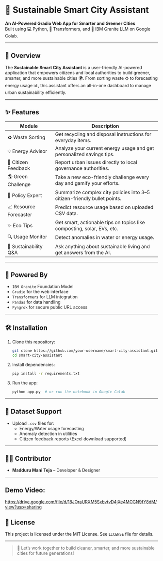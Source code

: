 
# 🌿 Sustainable Smart City Assistant

**An AI-Powered Gradio Web App for Smarter and Greener Cities**  
Built using 💻 Python, 🤖 Transformers, and 🧠 IBM Granite LLM on Google Colab.

---

## 🚀 Overview

The **Sustainable Smart City Assistant** is a user-friendly AI-powered application that empowers citizens and local authorities to build greener, smarter, and more sustainable cities 🌍. From sorting waste ♻️ to forecasting energy usage 📊, this assistant offers an all-in-one dashboard to manage urban sustainability efficiently.

---

## ✨ Features

| Module                | Description                                                                 |
|-----------------------|-----------------------------------------------------------------------------|
| ♻️ Waste Sorting       | Get recycling and disposal instructions for everyday items.                 |
| 💡 Energy Advisor      | Analyze your current energy usage and get personalized savings tips.       |
| 📢 Citizen Feedback    | Report urban issues directly to local governance authorities.              |
| 🌎 Green Challenge     | Take a new eco-friendly challenge every day and gamify your efforts.       |
| 📜 Policy Expert       | Summarize complex city policies into 3–5 citizen-friendly bullet points.   |
| 📈 Resource Forecaster | Predict resource usage based on uploaded CSV data.                         |
| ✨ Eco Tips            | Get smart, actionable tips on topics like composting, solar, EVs, etc.     |
| 🔍 Usage Monitor       | Detect anomalies in water or energy usage.                                  |
| 💬 Sustainability Q&A | Ask anything about sustainable living and get answers from the AI.         |

---

## 🧠 Powered By

- `IBM Granite` Foundation Model
- `Gradio` for the web interface
- `Transformers` for LLM integration
- `Pandas` for data handling
- `Pyngrok` for secure public URL access

---

## 🛠️ Installation

1. Clone this repository:
   ```bash
   git clone https://github.com/your-username/smart-city-assistant.git
   cd smart-city-assistant
   ```

2. Install dependencies:
   ```bash
   pip install -r requirements.txt
   ```

3. Run the app:
   ```bash
   python app.py  # or run the notebook in Google Colab
   ```

---

## 📂 Dataset Support

- Upload `.csv` files for:
  - Energy/Water usage forecasting
  - Anomaly detection in utilities
  - Citizen feedback reports (Excel download supported)

---

## 👩‍💻 Contributor

- **Madduru Mani Teja** – Developer & Designer

---
## Demo Video:
https://drive.google.com/file/d/18JOraURXM5SxbvtvD4jXe4MOGN9fY8dM/view?usp=sharing

## 📄 License

This project is licensed under the MIT License. See `LICENSE` file for details.

---

> 🌱 Let’s work together to build cleaner, smarter, and more sustainable cities for future generations!
